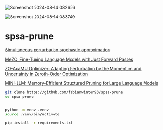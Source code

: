 
![Screenshot 2024-08-14 082656](https://github.com/user-attachments/assets/e310e35f-1a28-4afc-9070-a1eb79efe5b1)

![Screenshot 2024-08-14 083749](https://github.com/user-attachments/assets/bf21b171-5493-455a-ae74-49975f22f2ef)

# spsa-prune

[Simultaneous perturbation stochastic approximation](https://en.wikipedia.org/wiki/Simultaneous_perturbation_stochastic_approximation)

[MeZO: Fine-Tuning Language Models with Just Forward Passes](https://github.com/princeton-nlp/MeZO)

[ZO-AdaMU Optimizer: Adapting Perturbation by the Momentum
and Uncertainty in Zeroth-Order Optimization](https://arxiv.org/pdf/1910.06513)

[MINI-LLM: Memory-Efficient Structured Pruning for Large Language Models](https://arxiv.org/pdf/2407.11681)

```bash
git clone https://github.com/fabianwinter93/spsa-prune
cd spsa-prune


python -m venv .venv
source .venv/bin/activate

pip install -r requirements.txt
```
